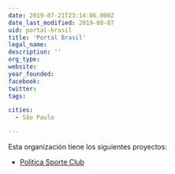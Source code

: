 ```yaml
---
date: 2019-07-21T23:14:06.000Z
date_last_modified: 2019-08-07
uid: portal-brasil
title: 'Portal Brasil'
legal_name: 
description: ''
org_type: 
website: 
year_founded: 
facebook: 
twitter: 
tags:

cities: 
  - São Paulo

---
```


Esta organización tiene los siguientes proyectos:

- [Politica Sporte Club](/proyectos/politica-sporte-club)
